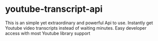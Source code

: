 # youtube-transcript-api
This is an simple yet extraordinary and powerful Api to use. Instantly get Youtube video transcripts instead of waiting minutes. Easy developer access with most Youtube library support 
